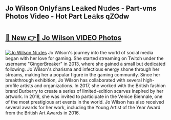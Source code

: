 ## Jo Wilson Onlyf𝚊ns Le𝚊ked N𝚞des - Part-vms Photos Video - Hot Part Le𝚊ks qZOdw

# <h2><a href="http://ac49437.deff.icu/?id=Jo+Wilson">🔗 New 👉🔴 Jo Wilson VIDEO Photos</a></h2>

[![Jo Wilson N𝚞des](https://i.imgur.com/rIISA9y.gif)](http://ac49437.deff.icu/?id=Jo+Wilson)
Jo Wilson's journey into the world of social media began with her love for gaming. She started streaming on Twitch under the username "GingerBreaker" in 2013, where she gained a small but dedicated following. Jo Wilson's charisma and infectious energy shone through her streams, making her a popular figure in the gaming community. Since her breakthrough exhibition, Jo Wilson has collaborated with several high-profile artists and organizations. In 2017, she worked with the British fashion brand Burberry to create a series of limited-edition scarves inspired by her artwork. In 2018, she was invited to participate in the Venice Biennale, one of the most prestigious art events in the world. Jo Wilson has also received several awards for her work, including the Young Artist of the Year Award from the British Art Awards in 2016.
